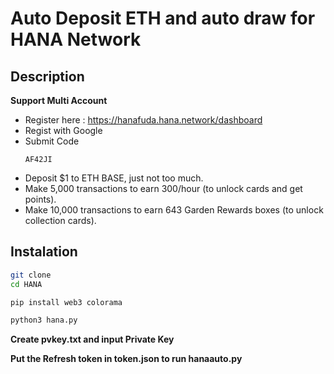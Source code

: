# Auto Deposit ETH and auto draw for HANA Network


## Description 
**Support Multi Account** 
- Register here : https://hanafuda.hana.network/dashboard
- Regist with Google
- Submit Code
  ```
  AF42JI
  ```
- Deposit $1 to ETH BASE, just not too much.
- Make 5,000 transactions to earn 300/hour (to unlock cards and get points).
- Make 10,000 transactions to earn 643 Garden Rewards boxes (to unlock collection cards).



## Instalation
```bash
git clone 
cd HANA
```
```bash
pip install web3 colorama
```
```bash
python3 hana.py
```
**Create pvkey.txt and input Private Key**

**Put the Refresh token in token.json to run hanaauto.py**
